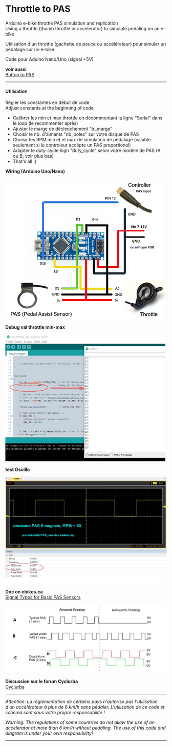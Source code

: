 # Throttle to PAS
Arduino e-bike throttle PAS simulation and replication \
Using a throttle (thumb throttle or accelerator) to simulate pedaling on an e-bike

Utilisation d'un throttle (gachette de pouce ou accélérateur) pour simuler un pédalage sur un e-bike.
  
Code pour Aduino Nano/Uno (signal +5V)

**voir aussi** \
[Button to PAS](https://github.com/Chris741233/button-to-PAS)

---

#### Utilisation
Régler les constantes en début de code \
Adjust constants at the beginning of code

- Calibrer les  min et max throttle en décommentant la ligne "Serial" dans le loop (le recommenter après)
- Ajuster le marge de déclenchement "tr_marge"
- Choisir le nb. d'aimants "nb_poles" sur votre disque de PAS 
- Choisir les RPM min et et max de simulation de pédalage (valable seulement si le controleur accèpte un PAS proportionel)
- Adapter le duty-cycle high "duty_cycle" selon votre modèle de PAS (A ou B, voir plus bas)
- That's all ;)

**Wiring (Arduino Uno/Nano)**
<p align="left">
  <img src="./DOC/throttle-diagram.png" width="500" title="Arduino pinout">
</p>


**Debug val throttle min-max**
<p align="left">
  <img src="./DOC/debug_val_throttle.jpg" width="500" title="Arduino pinout">
</p>

**test Oscillo**
<p align="left">
  <img src="./DOC/oscillo_60rpm.jpg" width="700" title="Oscillo">
</p>


**Doc on ebikes.ca** \
[Signal Types for Basic PAS Sensors](https://ebikes.ca/learn/pedal-assist.html)

<p align="left">
  <img src="./DOC/PAS_Signal_Levels.jpg" width="700" title="Oscillo">
</p>

**Discussion sur le forum Cyclurba** \
[Cyclurba](https://cyclurba.fr/forum/forum_discussion.php?from=11&discussionID=31032&messageID=741856&rubriqueID=87)


---


*Attention: La réglementation de certains pays n'autorise pas l'utilisation d'un accélérateur à plus de 6 km/h sans pédaler.*
*L'utilisation de ce code et schéma sont sous votre propre responsabilité !* 

*Warning: The regulations of some countries do not allow the use of an accelerator at more than 6 km/h without pedaling.*
*The use of this code and diagram is under your own responsibility!*

---

